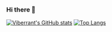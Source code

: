 ### Hi there 👋

[![Viberrant's GitHub stats](https://github-readme-stats.vercel.app/api?username=viberrant&count_private=true&show_icons=true&theme=dracula)](https://github.com/anuraghazra/github-readme-stats)
[![Top Langs](https://github-readme-stats.vercel.app/api/top-langs/?username=viberrant&count_private=true&show_icons=true&theme=dracula&langs_count=10)](https://github.com/anuraghazra/github-readme-stats)
